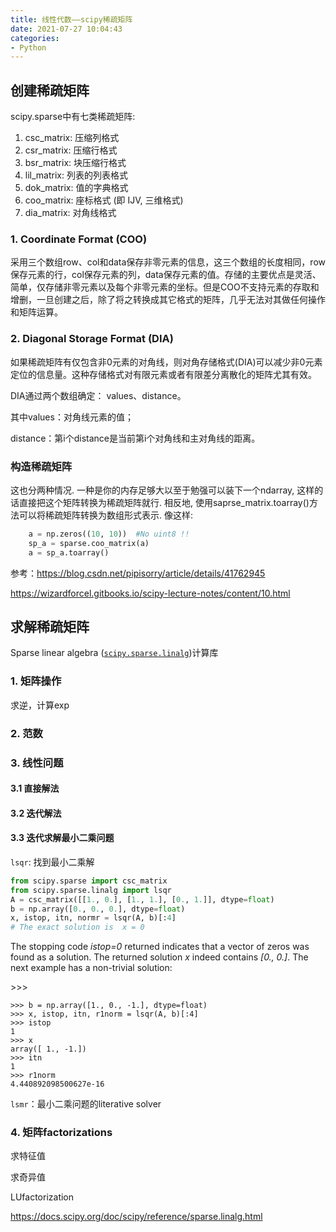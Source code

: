 ```yaml
---
title: 线性代数——scipy稀疏矩阵
date: 2021-07-27 10:04:43
categories:
- Python
---
```

## 创建稀疏矩阵

scipy.sparse中有七类稀疏矩阵:

1. csc_matrix: 压缩列格式
2. csr_matrix: 压缩行格式
3. bsr_matrix: 块压缩行格式
4. lil_matrix: 列表的列表格式
5. dok_matrix: 值的字典格式
6. coo_matrix: 座标格式 (即 IJV, 三维格式)
7. dia_matrix: 对角线格式

### 1. Coordinate Format (COO)

采用三个数组row、col和data保存非零元素的信息，这三个数组的长度相同，row保存元素的行，col保存元素的列，data保存元素的值。存储的主要优点是灵活、简单，仅存储非零元素以及每个非零元素的坐标。但是COO不支持元素的存取和增删，一旦创建之后，除了将之转换成其它格式的矩阵，几乎无法对其做任何操作和矩阵运算。
### 2. Diagonal Storage Format (DIA)
如果稀疏矩阵有仅包含非0元素的对角线，则对角存储格式(DIA)可以减少非0元素定位的信息量。这种存储格式对有限元素或者有限差分离散化的矩阵尤其有效。

DIA通过两个数组确定： values、distance。

其中values：对角线元素的值；

distance：第i个distance是当前第i个对角线和主对角线的距离。

### 构造稀疏矩阵
这也分两种情况. 一种是你的内存足够大以至于勉强可以装下一个ndarray, 这样的话直接把这个矩阵转换为稀疏矩阵就行. 相反地, 使用saprse_matrix.toarray()方法可以将稀疏矩阵转换为数组形式表示. 像这样:



```python
    a = np.zeros((10, 10))  #No uint8 !!
    sp_a = sparse.coo_matrix(a)
    a = sp_a.toarray()
```

参考：https://blog.csdn.net/pipisorry/article/details/41762945

https://wizardforcel.gitbooks.io/scipy-lecture-notes/content/10.html



## 求解稀疏矩阵

Sparse linear algebra ([`scipy.sparse.linalg`](https://docs.scipy.org/doc/scipy/reference/sparse.linalg.html#module-scipy.sparse.linalg))计算库

### 1. 矩阵操作

求逆，计算exp

### 2. 范数

### 3. 线性问题

#### 3.1 直接解法

#### 3.2 迭代解法

#### 3.3 迭代求解最小二乘问题

`lsqr`: 找到最小二乘解

```python
from scipy.sparse import csc_matrix
from scipy.sparse.linalg import lsqr
A = csc_matrix([[1., 0.], [1., 1.], [0., 1.]], dtype=float)
b = np.array([0., 0., 0.], dtype=float)
x, istop, itn, normr = lsqr(A, b)[:4]
# The exact solution is  x = 0
```

The stopping code *istop=0* returned indicates that a vector of zeros was found as a solution. The returned solution *x* indeed contains *[0., 0.]*. The next example has a non-trivial solution:

\>>>

```shell
>>> b = np.array([1., 0., -1.], dtype=float)
>>> x, istop, itn, r1norm = lsqr(A, b)[:4]
>>> istop
1
>>> x
array([ 1., -1.])
>>> itn
1
>>> r1norm
4.440892098500627e-16
```



`lsmr`：最小二乘问题的literative solver

### 4. 矩阵factorizations

求特征值

求奇异值

LUfactorization



https://docs.scipy.org/doc/scipy/reference/sparse.linalg.html
